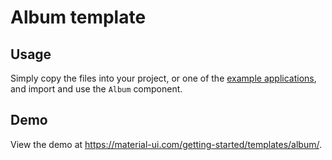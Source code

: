 # Album template

## Usage

Simply copy the files into your project, or one of the [example applications](https://github.com/quizlet/material-ui/tree/master/examples), and import and use the `Album` component.

## Demo

View the demo at https://material-ui.com/getting-started/templates/album/.
